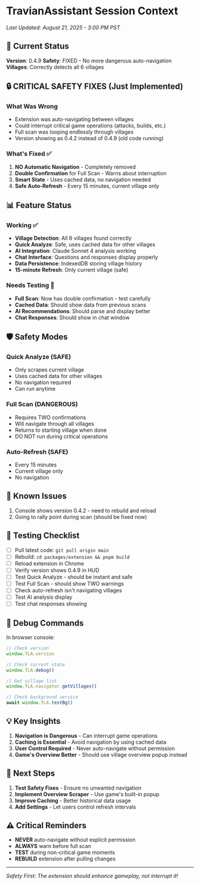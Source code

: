 # TravianAssistant Session Context
*Last Updated: August 21, 2025 - 3:00 PM PST*

## 🎯 Current Status
**Version**: 0.4.9
**Safety**: FIXED - No more dangerous auto-navigation
**Villages**: Correctly detects all 6 villages

## 🔒 CRITICAL SAFETY FIXES (Just Implemented)

### What Was Wrong
- Extension was auto-navigating between villages
- Could interrupt critical game operations (attacks, builds, etc.)
- Full scan was looping endlessly through villages
- Version showing as 0.4.2 instead of 0.4.9 (old code running)

### What's Fixed ✅
1. **NO Automatic Navigation** - Completely removed
2. **Double Confirmation** for Full Scan - Warns about interruption
3. **Smart State** - Uses cached data, no navigation needed
4. **Safe Auto-Refresh** - Every 15 minutes, current village only

## 📊 Feature Status

### Working ✅
- **Village Detection**: All 6 villages found correctly
- **Quick Analyze**: Safe, uses cached data for other villages
- **AI Integration**: Claude Sonnet 4 analysis working
- **Chat Interface**: Questions and responses display properly
- **Data Persistence**: IndexedDB storing village history
- **15-minute Refresh**: Only current village (safe)

### Needs Testing 🧪
- **Full Scan**: Now has double confirmation - test carefully
- **Cached Data**: Should show data from previous scans
- **AI Recommendations**: Should parse and display better
- **Chat Responses**: Should show in chat window

## 🛡️ Safety Modes

### Quick Analyze (SAFE)
- Only scrapes current village
- Uses cached data for other villages
- No navigation required
- Can run anytime

### Full Scan (DANGEROUS)
- Requires TWO confirmations
- Will navigate through all villages
- Returns to starting village when done
- DO NOT run during critical operations

### Auto-Refresh (SAFE)
- Every 15 minutes
- Current village only
- No navigation

## 🐛 Known Issues
1. Console shows version 0.4.2 - need to rebuild and reload
2. Going to rally point during scan (should be fixed now)

## 📝 Testing Checklist

- [ ] Pull latest code: `git pull origin main`
- [ ] Rebuild: `cd packages/extension && pnpm build`
- [ ] Reload extension in Chrome
- [ ] Verify version shows 0.4.9 in HUD
- [ ] Test Quick Analyze - should be instant and safe
- [ ] Test Full Scan - should show TWO warnings
- [ ] Check auto-refresh isn't navigating villages
- [ ] Test AI analysis display
- [ ] Test chat responses showing

## 🔧 Debug Commands

In browser console:
```javascript
// Check version
window.TLA.version

// Check current state
window.TLA.debug()

// Get village list
window.TLA.navigator.getVillages()

// Check background service
await window.TLA.testBg()
```

## 💡 Key Insights

1. **Navigation is Dangerous** - Can interrupt game operations
2. **Caching is Essential** - Avoid navigation by using cached data
3. **User Control Required** - Never auto-navigate without permission
4. **Game's Overview Better** - Should use village overview popup instead

## 🚀 Next Steps

1. **Test Safety Fixes** - Ensure no unwanted navigation
2. **Implement Overview Scraper** - Use game's built-in popup
3. **Improve Caching** - Better historical data usage
4. **Add Settings** - Let users control refresh intervals

## ⚠️ Critical Reminders

- **NEVER** auto-navigate without explicit permission
- **ALWAYS** warn before full scan
- **TEST** during non-critical game moments
- **REBUILD** extension after pulling changes

---
*Safety First: The extension should enhance gameplay, not interrupt it!*